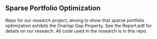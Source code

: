 ## Sparse Portfolio Optimization

Repo for our research project, aiming to show that sparse portfolio optimization  exhibits the Overlap Gap Property. See the Report.pdf for details on our research. All code used in the research is in this repo.